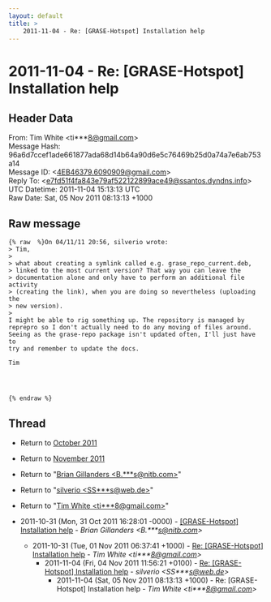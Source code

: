 ```yaml
---
layout: default
title: >
    2011-11-04 - Re: [GRASE-Hotspot] Installation help
---
```


# 2011-11-04 - Re: [GRASE-Hotspot] Installation help

## Header Data

From: Tim White \<ti***8@gmail.com\><br>
Message Hash: 96a6d7ccef1ade661877ada68d14b64a90d6e5c76469b25d0a74a7e6ab753a14<br>
Message ID: \<4EB46379.6090909@gmail.com\><br>
Reply To: \<e7fd51f4fa843e79af522122899ace49@ssantos.dyndns.info\><br>
UTC Datetime: 2011-11-04 15:13:13 UTC<br>
Raw Date: Sat, 05 Nov 2011 08:13:13 +1000<br>

## Raw message

```
{% raw  %}On 04/11/11 20:56, silverio wrote:
> Tim,
>
> what about creating a symlink called e.g. grase_repo_current.deb,
> linked to the most current version? That way you can leave the
> documentation alone and only have to perform an additional file activity
> (creating the link), when you are doing so nevertheless (uploading the
> new version).
>
I might be able to rig something up. The repository is managed by 
reprepro so I don't actually need to do any moving of files around. 
Seeing as the grase-repo package isn't updated often, I'll just have to 
try and remember to update the docs.

Tim




{% endraw %}
```

## Thread

+ Return to [October 2011](/archive/2011/10)
+ Return to [November 2011](/archive/2011/11)

+ Return to "[Brian Gillanders <B.***s<span>@</span>nitb.com>](/authors/b____s_at_nitb_com)"
+ Return to "[silverio <SS***s<span>@</span>web.de>](/authors/ss___s_at_web_de)"
+ Return to "[Tim White <ti***8<span>@</span>gmail.com>](/authors/ti___8_at_gmail_com)"

+ 2011-10-31 (Mon, 31 Oct 2011 16:28:01 -0000) - [[GRASE-Hotspot] Installation help](/archive/2011/10/67b4795885d45edc95606df001be3400af841ea7bc08a48ff881c64c4a31afb7) - _Brian Gillanders \<B.***s@nitb.com\>_
  + 2011-10-31 (Tue, 01 Nov 2011 06:37:41 +1000) - [Re: [GRASE-Hotspot] Installation help](/archive/2011/10/b3a678d482012b8cc46eb068977c7e35f2ccf0b61851a5e31946caa4d6084c4d) - _Tim White \<ti***8@gmail.com\>_
    + 2011-11-04 (Fri, 04 Nov 2011 11:56:21 +0100) - [Re: [GRASE-Hotspot] Installation help](/archive/2011/11/de0037aa5cd622c8fafc7811ddf2bd87a5348632ac9d606f747fd55cbc95763a) - _silverio \<SS***s@web.de\>_
      + 2011-11-04 (Sat, 05 Nov 2011 08:13:13 +1000) - Re: [GRASE-Hotspot] Installation help - _Tim White \<ti***8@gmail.com\>_

